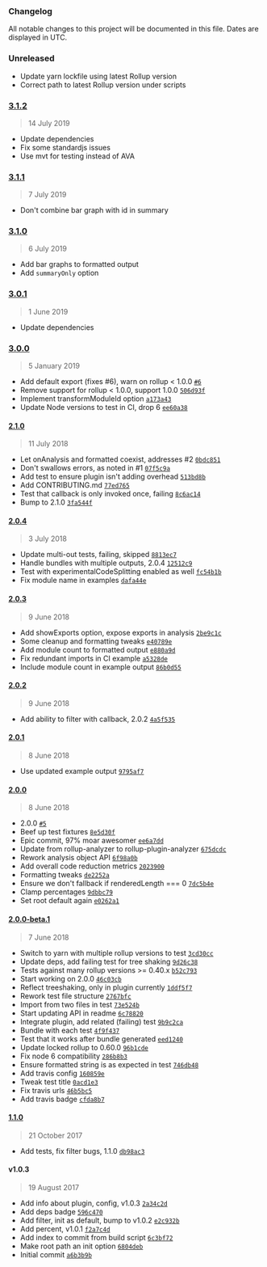 ### Changelog

All notable changes to this project will be documented in this file. Dates are displayed in UTC.

### Unreleased

- Update yarn lockfile using latest Rollup version
- Correct path to latest Rollup version under scripts

### [3.1.2](https://github.com/doesdev/rollup-plugin-analyzer/compare/3.1.1...3.1.2)

> 14 July 2019

- Update dependencies
- Fix some standardjs issues
- Use mvt for testing instead of AVA

### [3.1.1](https://github.com/doesdev/rollup-plugin-analyzer/compare/3.1.0...3.1.1)

> 7 July 2019

- Don't combine bar graph with id in summary

### [3.1.0](https://github.com/doesdev/rollup-plugin-analyzer/compare/3.0.1...3.1.0)

> 6 July 2019

- Add bar graphs to formatted output
- Add `summaryOnly` option

### [3.0.1](https://github.com/doesdev/rollup-plugin-analyzer/compare/3.0.0...3.0.1)

> 1 June 2019

- Update dependencies

### [3.0.0](https://github.com/doesdev/rollup-plugin-analyzer/compare/2.1.0...3.0.0)

> 5 January 2019

- Add default export (fixes #6), warn on rollup < 1.0.0 [`#6`](https://github.com/doesdev/rollup-plugin-analyzer/issues/6)
- Remove support for rollup < 1.0.0, support 1.0.0 [`506d93f`](https://github.com/doesdev/rollup-plugin-analyzer/commit/506d93f942dce5e076312bd1642aed182fe12a60)
- Implement transformModuleId option [`a173a43`](https://github.com/doesdev/rollup-plugin-analyzer/commit/a173a43f9e6b7a5fee8c07274e7d43df7a6939db)
- Update Node versions to test in CI, drop 6 [`ee60a38`](https://github.com/doesdev/rollup-plugin-analyzer/commit/ee60a3868b946760560c71a0d594a32965073762)

#### [2.1.0](https://github.com/doesdev/rollup-plugin-analyzer/compare/2.0.4...2.1.0)

> 11 July 2018

- Let onAnalysis and formatted coexist, addresses #2 [`0bdc851`](https://github.com/doesdev/rollup-plugin-analyzer/commit/0bdc851dd66623584e4ac0f41636d0f30340a6e6)
- Don't swallows errors, as noted in #1 [`07f5c9a`](https://github.com/doesdev/rollup-plugin-analyzer/commit/07f5c9a15e58b49004df8aa65d757704d5959609)
- Add test to ensure plugin isn't adding overhead [`513bd8b`](https://github.com/doesdev/rollup-plugin-analyzer/commit/513bd8bb44388b9d09c15f79f0b09b1ffdf1cfb6)
- Add CONTRIBUTING.md [`77ed765`](https://github.com/doesdev/rollup-plugin-analyzer/commit/77ed7650e1140cf8bba89722b304ca00a0c7c804)
- Test that callback is only invoked once, failing [`8c6ac14`](https://github.com/doesdev/rollup-plugin-analyzer/commit/8c6ac148fdf74b5beadd7b6f8f17a847fb2572bd)
- Bump to 2.1.0 [`3fa544f`](https://github.com/doesdev/rollup-plugin-analyzer/commit/3fa544fd823b1fb38797b151a1485ab5c7c8e8c4)

#### [2.0.4](https://github.com/doesdev/rollup-plugin-analyzer/compare/2.0.3...2.0.4)

> 3 July 2018

- Update multi-out tests, failing, skipped [`8813ec7`](https://github.com/doesdev/rollup-plugin-analyzer/commit/8813ec7786825b1256c9af9331f55941e1ad718e)
- Handle bundles with multiple outputs, 2.0.4 [`12512c9`](https://github.com/doesdev/rollup-plugin-analyzer/commit/12512c9b2a7d2f2c61467b295add5286a79abae2)
- Test with experimentalCodeSplitting enabled as well [`fc54b1b`](https://github.com/doesdev/rollup-plugin-analyzer/commit/fc54b1be5ed8b360ce30cdf511f5671a8f974923)
- Fix module name in examples [`dafa44e`](https://github.com/doesdev/rollup-plugin-analyzer/commit/dafa44edb863d6e5d13953a11aa79e920d989158)

#### [2.0.3](https://github.com/doesdev/rollup-plugin-analyzer/compare/2.0.2...2.0.3)

> 9 June 2018

- Add showExports option, expose exports in analysis [`2be9c1c`](https://github.com/doesdev/rollup-plugin-analyzer/commit/2be9c1c9f82d7a01d3e638971b2127c363b9cfc9)
- Some cleanup and formatting tweaks [`e40789e`](https://github.com/doesdev/rollup-plugin-analyzer/commit/e40789eb1047d0ed04d30b5254a9373034453325)
- Add module count to formatted output [`e880a9d`](https://github.com/doesdev/rollup-plugin-analyzer/commit/e880a9d2fca46777199017abb83c133878c20c5b)
- Fix redundant imports in CI example [`a5328de`](https://github.com/doesdev/rollup-plugin-analyzer/commit/a5328de5c0fdc170c347f8e502b84fbb27886219)
- Include module count in example output [`86b0d55`](https://github.com/doesdev/rollup-plugin-analyzer/commit/86b0d55744e3502c58a53afde8c6e8f080965fe2)

#### [2.0.2](https://github.com/doesdev/rollup-plugin-analyzer/compare/2.0.1...2.0.2)

> 9 June 2018

- Add ability to filter with callback, 2.0.2 [`4a5f535`](https://github.com/doesdev/rollup-plugin-analyzer/commit/4a5f535b1cc5b2040747511be4d79aa63f7e9635)

#### [2.0.1](https://github.com/doesdev/rollup-plugin-analyzer/compare/2.0.0...2.0.1)

> 8 June 2018

- Use updated example output [`9795af7`](https://github.com/doesdev/rollup-plugin-analyzer/commit/9795af7a95d03b38aa43d4cef599724ea43cb3e1)

#### [2.0.0](https://github.com/doesdev/rollup-plugin-analyzer/compare/2.0.0-beta.1...2.0.0)

> 8 June 2018

- 2.0.0 [`#5`](https://github.com/doesdev/rollup-plugin-analyzer/pull/5)
- Beef up test fixtures [`8e5d30f`](https://github.com/doesdev/rollup-plugin-analyzer/commit/8e5d30f6c341e0adc70299ba3c880da48514ed7c)
- Epic commit, 97% moar awesomer [`ee6a7dd`](https://github.com/doesdev/rollup-plugin-analyzer/commit/ee6a7dd10c35876443c57bf8f68e3affa51a6802)
- Update from rollup-analyzer to rollup-plugin-analyzer [`675dcdc`](https://github.com/doesdev/rollup-plugin-analyzer/commit/675dcdc79cc009f4800971b9683473842deafe72)
- Rework analysis object API [`6f98a0b`](https://github.com/doesdev/rollup-plugin-analyzer/commit/6f98a0bbf69be452f2a38a92c4cd66a54efa7e15)
- Add overall code reduction metrics [`2023900`](https://github.com/doesdev/rollup-plugin-analyzer/commit/20239001e974ef6d981caf53b32051eb6b0ded3b)
- Formatting tweaks [`de2252a`](https://github.com/doesdev/rollup-plugin-analyzer/commit/de2252af1a49d73243883719cf49ad0d714344ca)
- Ensure we don't fallback if renderedLength === 0 [`7dc5b4e`](https://github.com/doesdev/rollup-plugin-analyzer/commit/7dc5b4e7da1539ad588b05f8329b2541756f30bc)
- Clamp percentages [`9dbbc79`](https://github.com/doesdev/rollup-plugin-analyzer/commit/9dbbc792a72fa047db017af181043f43d3c07e5d)
- Set root default again [`e0262a1`](https://github.com/doesdev/rollup-plugin-analyzer/commit/e0262a13c083f6a16d7693d78c5d0dc2f43cffb9)

#### [2.0.0-beta.1](https://github.com/doesdev/rollup-plugin-analyzer/compare/1.1.0...2.0.0-beta.1)

> 7 June 2018

- Switch to yarn with multiple rollup versions to test [`3cd30cc`](https://github.com/doesdev/rollup-plugin-analyzer/commit/3cd30cc40118401f988234d3f76e4c3f3023f84f)
- Update deps, add failing test for tree shaking [`9d26c38`](https://github.com/doesdev/rollup-plugin-analyzer/commit/9d26c388c347d130700004198032004375a0f6d8)
- Tests against many rollup versions >= 0.40.x [`b52c793`](https://github.com/doesdev/rollup-plugin-analyzer/commit/b52c793844e2217027caac01f63b273937bd8fd3)
- Start working on 2.0.0 [`46c03cb`](https://github.com/doesdev/rollup-plugin-analyzer/commit/46c03cb4f9b6577abf6745f11b29b41ccbfe55af)
- Reflect treeshaking, only in plugin currently [`1ddf5f7`](https://github.com/doesdev/rollup-plugin-analyzer/commit/1ddf5f72a0c65088cb9484b00b0b4163633f1b3d)
- Rework test file structure [`2767bfc`](https://github.com/doesdev/rollup-plugin-analyzer/commit/2767bfcf905bd9cf409b4e2ac1cedf40ea9b363e)
- Import from two files in test [`73e524b`](https://github.com/doesdev/rollup-plugin-analyzer/commit/73e524b00033221395bf9167ffe58a2d6ba3ad7e)
- Start updating API in readme [`6c78820`](https://github.com/doesdev/rollup-plugin-analyzer/commit/6c788207e9ed7eb981e1a72dac3eab655edd1ce9)
- Integrate plugin, add related (failing) test [`9b9c2ca`](https://github.com/doesdev/rollup-plugin-analyzer/commit/9b9c2ca173702f2b7dbb3d4924cbd0fabb5e5b60)
- Bundle with each test [`4f9f437`](https://github.com/doesdev/rollup-plugin-analyzer/commit/4f9f4370d615c0375ff97ce7376bbcb25f906e1d)
- Test that it works after bundle generated [`eed1240`](https://github.com/doesdev/rollup-plugin-analyzer/commit/eed1240ea2f6f824cff6ba6abc97e264f524b236)
- Update locked rollup to 0.60.0 [`96b1cde`](https://github.com/doesdev/rollup-plugin-analyzer/commit/96b1cdebcc47c5913d306fb13ff43ee0a627dbc3)
- Fix node 6 compatibility [`286b8b3`](https://github.com/doesdev/rollup-plugin-analyzer/commit/286b8b32061950d5745d7003dac02f6e76b49d4f)
- Ensure formatted string is as expected in test [`746db48`](https://github.com/doesdev/rollup-plugin-analyzer/commit/746db48771bd8b434b833dfa9c7df7314ce48d32)
- Add travis config [`160859e`](https://github.com/doesdev/rollup-plugin-analyzer/commit/160859e9d1589a63189db11436befdf526ad4175)
- Tweak test title [`0acd1e3`](https://github.com/doesdev/rollup-plugin-analyzer/commit/0acd1e3da6c33cf6e4332ae29fec7c807b53af33)
- Fix travis urls [`46b5bc5`](https://github.com/doesdev/rollup-plugin-analyzer/commit/46b5bc59b3963ef20f305c3a0605632bc2f858b9)
- Add travis badge [`cfda8b7`](https://github.com/doesdev/rollup-plugin-analyzer/commit/cfda8b71e17d29c22988c72315178e65b294e94b)

#### [1.1.0](https://github.com/doesdev/rollup-plugin-analyzer/compare/v1.0.3...1.1.0)

> 21 October 2017

- Add tests, fix filter bugs, 1.1.0 [`db98ac3`](https://github.com/doesdev/rollup-plugin-analyzer/commit/db98ac34e751e939caed7602b3a344a756be448d)

#### v1.0.3

> 19 August 2017

- Add info about plugin, config, v1.0.3 [`2a34c2d`](https://github.com/doesdev/rollup-plugin-analyzer/commit/2a34c2d4b22d7ba639e1146a1588f9e0c6b65dcc)
- Add deps badge [`596c470`](https://github.com/doesdev/rollup-plugin-analyzer/commit/596c470c74bc035360f925b75314f5bae0da7aa8)
- Add filter, init as default, bump to v1.0.2 [`e2c932b`](https://github.com/doesdev/rollup-plugin-analyzer/commit/e2c932b64ee641000294d7d00ba1e6dcffe2eedc)
- Add percent, v1.0.1 [`f2a7c4d`](https://github.com/doesdev/rollup-plugin-analyzer/commit/f2a7c4dc8e661b8a75d190e01cca13af80a76cbd)
- Add index to commit from build script [`6c3bf72`](https://github.com/doesdev/rollup-plugin-analyzer/commit/6c3bf72a66262f8571dd698528a1569545279c08)
- Make root path an init option [`6804deb`](https://github.com/doesdev/rollup-plugin-analyzer/commit/6804debb4f5c0ed2f6013be237066511a50ec8a4)
- Initial commit [`a6b3b9b`](https://github.com/doesdev/rollup-plugin-analyzer/commit/a6b3b9bd8aefd4b2e430fa19177bb809ab937a56)
